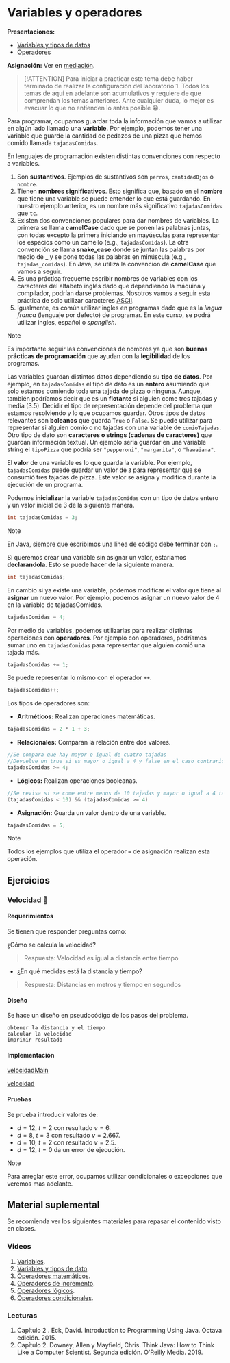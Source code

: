 # Variables y operadores

**Presentaciones:**

- [Variables y tipos de datos](https://github.com/sivanahamer/programacion-1/blob/main/02-Variables_operadores/pres/03-Var.pdf)
- [Operadores](https://github.com/sivanahamer/programacion-1/blob/main/02-Variables_operadores/pres/04-Op.pdf)

**Asignación:** Ver en [mediación](https://mv1.mediacionvirtual.ucr.ac.cr/mod/assign/view.php?id=1768907).

> [!ATTENTION]
> Para iniciar a practicar este tema debe haber terminado de realizar la configuración del laboratorio 1. Todos los temas de aquí en adelante son acumulativos y requiere de que comprendan los temas anteriores. Ante cualquier duda, lo mejor es evacuar lo que no entienden lo antes posible 😁.

Para programar, ocupamos guardar toda la información que vamos a utilizar en algún lado llamado una **variable**. Por ejemplo, podemos tener una variable que guarde la cantidad de pedazos de una pizza que hemos comido llamada `tajadasComidas`.

En lenguajes de programación existen distintas convenciones con respecto a variables.

1. Son **sustantivos**. Ejemplos de sustantivos son `perros`, `cantidadOjos` o `nombre`.
2. Tienen **nombres significativos**. Esto significa que, basado en el **nombre** que tiene una variable se puede entender lo que está guardando. En nuestro ejemplo anterior, es un nombre más significativo `tajadasComidas` que `tc`.
3. Existen dos convenciones populares para dar nombres de variables. La primera se llama **camelCase** dado que se ponen las palabras juntas, con todas excepto la primera iniciando en mayúsculas para representar los espacios como un camello (e.g., `tajadasComidas`). La otra convención se llama **snake_case** donde se juntan las palabras por medio de _ y se pone todas las palabras en minúscula (e.g., `tajadas_comidas`). En Java, se utiliza la convención de **camelCase** que vamos a seguir.
4. Es una práctica frecuente escribir nombres de variables con los caracteres del alfabeto inglés dado que dependiendo la máquina y compilador, podrían darse problemas. Nosotros vamos a seguir esta práctica de solo utilizar caracteres [ASCII](https://www.asciitable.com/).
5. Igualmente, es común utilizar ingles en programas dado que es la *lingua franca* (lenguaje por defecto) de programar. En este curso, se podrá utilizar ingles, español o *spanglish*.

> [!NOTE]
> Es importante seguir las convenciones de nombres ya que son **buenas prácticas de programación** que ayudan con la **legibilidad** de los programas.

Las variables guardan distintos datos dependiendo su **tipo de datos**. Por ejemplo, en `tajadasComidas` el tipo de dato es un **entero** asumiendo que solo estamos comiendo toda una tajada de pizza o ninguna. Aunque, también podríamos decir que es un **flotante** si alguien come tres tajadas y media (3.5). Decidir el tipo de representación depende del problema que estamos resolviendo y lo que ocupamos guardar.
Otros tipos de datos relevantes son **boleanos** que guarda `True` o `False`. Se puede utilizar para representar si alguien comió o no tajadas con una variable de `comioTajadas`. Otro tipo de dato son **caracteres o strings (cadenas de caracteres)** que guardan información textual. Un ejemplo sería guardar en una variable string el `tipoPizza` que podría ser `"pepperoni"`, `"margarita"`, o `"hawaiana"`.

El **valor** de una variable es lo que guarda la variable. Por ejemplo, `tajadasComidas` puede guardar un valor de `3` para representar que se consumió tres tajadas de pizza. Este valor se asigna y modifica durante la ejecución de un programa.

Podemos **inicializar** la variable `tajadasComidas` con un tipo de datos entero y un valor inicial de $3$ de la siguiente manera.

```java
int tajadasComidas = 3;
```

> [!NOTE]
> En Java, siempre que escribimos una línea de código debe terminar con `;`.

Si queremos crear una variable sin asignar un valor, estaríamos **declarandola**. Esto se puede hacer de la siguiente manera.

```java
int tajadasComidas;
```

En cambio si ya existe una variable, podemos modificar el valor que tiene al **asignar** un nuevo valor. Por ejemplo, podemos asignar un nuevo valor de $4$ en la variable de tajadasComidas.

```java
tajadasComidas = 4;
```

Por medio de variables, podemos utilizarlas para realizar distintas operaciones con **operadores**. Por ejemplo con operadores, podríamos sumar uno  en `tajadasComidas` para representar que alguien comió una tajada más.

```java
tajadasComidas += 1;
```

Se puede representar lo mismo con el operador `++`.

```java
tajadasComidas++;
```

Los tipos de operadores son:

- **Aritméticos:** Realizan operaciones matemáticas.

```java
tajadasComidas = 2 * 1 + 3;
```

- **Relacionales:** Comparan la relación entre dos valores.

```java
//Se compara que hay mayor o igual de cuatro tajadas
//Devuelve un true si es mayor o igual a 4 y false en el caso contrario
tajadasComidas >= 4;
```

- **Lógicos:** Realizan operaciones booleanas.

```java
//Se revisa si se come entre menos de 10 tajadas y mayor o igual a 4 tajadas
(tajadasComidas < 10) && (tajadasComidas >= 4)
```

- **Asignación:** Guarda un valor dentro de una variable.

```java
tajadasComidas = 5;
```

> [!NOTE]
> Todos los ejemplos que utiliza el operador `=` de asignación realizan esta operación.

## Ejercicios

### Velocidad 💨

#### Requerimientos

Se tienen que responder preguntas como:

¿Cómo se calcula la velocidad?
> Respuesta: Velocidad es igual a distancia entre tiempo
- ¿En qué medidas está la distancia y tiempo?
> Respuesta: Distancias en metros y tiempo en segundos

#### Diseño

Se hace un diseño en pseudocódigo de los pasos del problema.

```pseudocode
obtener la distancia y el tiempo
calcular la velocidad
imprimir resultado
```

#### Implementación

[velocidadMain](02-Variables_operadores/src/velocidad/Main.java ':include :type=code text')

[velocidad](02-Variables_operadores/src/velocidad/Velocidad.java ':include :type=code text')

#### Pruebas

Se prueba introducir valores de:

- $d=12$, $t=2$ con resultado $v=6$.
- $d=8$, $t=3$ con resultado $v=2.667$.
- $d=10$, $t=2$ con resultado $v=2.5$.
- $d=12$, $t=0$ da un error de ejecución.

> [!NOTE]
> Para arreglar este error, ocupamos utilizar condicionales o excepciones que veremos mas adelante.

## Material suplemental

Se recomienda ver los siguientes materiales para repasar el contenido visto en clases.

### Videos

1. [Variables](https://youtu.be/gtQJXzi3Yns).
2. [Variables y tipos de dato](https://youtu.be/qUXbJziVs_o).
3. [Operadores matemáticos](https://youtu.be/5DdacOkrTgo).
4. [Operadores de incremento](https://youtu.be/ydcTx6idTs0).
5. [Operadores lógicos](https://youtu.be/PAaqgTr7Cx4).
6. [Operadores condicionales](https://youtu.be/Y6NheSwTsDs).

### Lecturas

1. Capítulo 2 . Eck, David. Introduction to Programming Using Java. Octava edición. 2015.
2. Capítulo 2. Downey, Allen y Mayfield, Chris. Think Java: How to Think Like a Computer Scientist. Segunda edición. O'Reilly Media. 2019.

